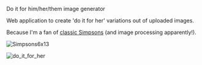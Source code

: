 Do it for him/her/them image generator

Web application to create 'do it for her' variations out of uploaded images. 

Because I'm a fan of [classic Simpsons](https://www.youtube.com/watch?v=x2mS3uDqQL4) (and image processing apparently!).


![Simpsons6x13](https://user-images.githubusercontent.com/32837058/140639619-d02206b5-128b-424b-8b65-36c6b8a00ce1.jpeg)

![do_it_for_her](https://user-images.githubusercontent.com/32837058/145607437-a701e06a-1539-477d-98da-d5af4334c5fa.png)

